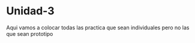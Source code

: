 # Unidad-3
Aqui vamos a colocar todas las practica que sean individuales pero no las que sean prototipo
